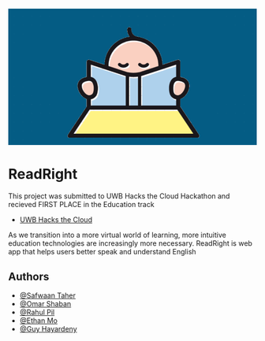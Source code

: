 

![Logo](logo.png)

# ReadRight

This project was submitted to UWB Hacks the Cloud Hackathon and recieved FIRST PLACE in the Education track
  * [UWB Hacks the Cloud](https://devpost.com/software/readright-f9jcrt)

As we transition into a more virtual world of learning, more intuitive education technologies are increasingly more necessary. ReadRight is web app that helps users better speak and understand English


## Authors

- [@Safwaan Taher](https://www.github.com/safwaant)
- [@Omar Shaban](https://www.github.com/omarshaban0)
- [@Rahul Pil](https://www.github.com/rahulpil)
- [@Ethan Mo](https://www.github.com/Ethanmo)
- [@Guy Hayardeny](https://www.github.com/GuyTron59)


